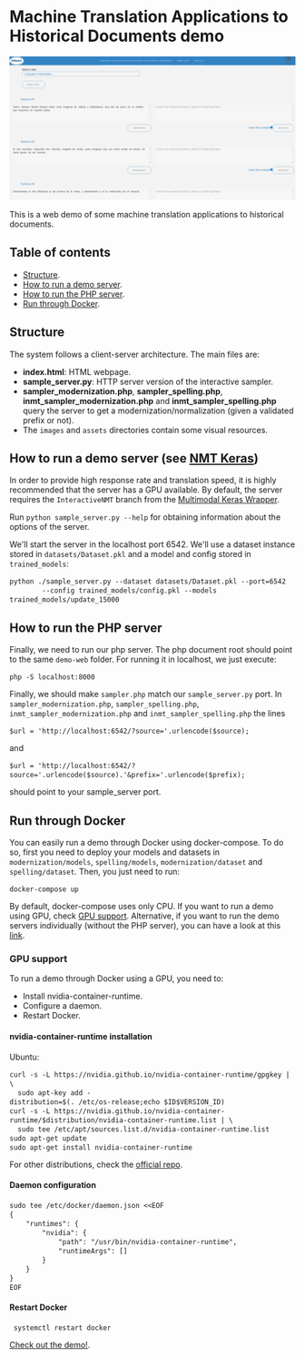 # Machine Translation Applications to Historical Documents demo

![](Screenshot.png)

This is a web demo of some machine translation applications to historical documents.

## Table of contents
* [Structure](#structure).
* [How to run a demo server](#how-to-run-a-demo-server-see-nmt-keras).
* [How to run the PHP server](#how-to-run-the-php-server).
* [Run through Docker](run-through-docker).

## Structure

The system follows a client-server architecture. The main files are:

- **index.html**: HTML webpage.
- **sample_server.py**: HTTP server version of the interactive sampler.
- **sampler_modernization.php**, **sampler_spelling.php**, **inmt_sampler_modernization.php** and **inmt_sampler_spelling.php** query the server to get a modernization/normalization (given a validated prefix or not).
- The `images` and `assets` directories contain some visual resources.

## How to run a demo server (see [NMT Keras](https://github.com/midobal/nmt-keras/tree/hd_demo/demo-web))

In order to provide high response rate and translation speed, it is highly recommended that the server has a GPU available.
By default, the server requires the `InteractiveNMT` branch from the [Multimodal Keras Wrapper](https://github.com/lvapeab/staged_keras_wrapper/tree/Interactive_NMT).

Run ``python sample_server.py --help`` for obtaining information about the options of the server.

We'll start the server in the localhost port 6542. We'll use a dataset instance stored in `datasets/Dataset.pkl` and a
model and config stored in `trained_models`:
```
python ./sample_server.py --dataset datasets/Dataset.pkl --port=6542  
        --config trained_models/config.pkl --models trained_models/update_15000
```

## How to run the PHP server

Finally, we need to run our php server. The php document root should point to the same `demo-web` folder. For running it in localhost, we just execute:
```
php -S localhost:8000
```

Finally, we should make `sampler.php` match our `sample_server.py` port. In `sampler_modernization.php`, `sampler_spelling.php`, `inmt_sampler_modernization.php` and `inmt_sampler_spelling.php`
the lines
```
$url = 'http://localhost:6542/?source='.urlencode($source);
```
and
```
$url = 'http://localhost:6542/?source='.urlencode($source).'&prefix='.urlencode($prefix);
```
should point to your sample_server port.

## Run through Docker
You can easily run a demo through Docker using docker-compose. To do so, first you need to deploy your models and datasets in `modernization/models`, `spelling/models`, `modernization/dataset` and `spelling/dataset`. Then, you just need to run:

```
docker-compose up
```

By default, docker-compose uses only CPU. If you want to run a demo using GPU, check [GPU support](#gpu-support). Alternative, if you want to run the demo servers individually (without the PHP server), you can have a look at this [link](https://github.com/midobal/dockerfiles/tree/master/mthd).

### GPU support
To run a demo through Docker using a GPU, you need to:

* Install nvidia-container-runtime.
* Configure a daemon.
* Restart Docker.

#### nvidia-container-runtime installation
Ubuntu:
```
curl -s -L https://nvidia.github.io/nvidia-container-runtime/gpgkey | \
  sudo apt-key add -
distribution=$(. /etc/os-release;echo $ID$VERSION_ID)
curl -s -L https://nvidia.github.io/nvidia-container-runtime/$distribution/nvidia-container-runtime.list | \
  sudo tee /etc/apt/sources.list.d/nvidia-container-runtime.list
sudo apt-get update
sudo apt-get install nvidia-container-runtime
```
For other distributions, check the [official repo](https://github.com/NVIDIA/nvidia-container-runtime#installation).

#### Daemon configuration
```
sudo tee /etc/docker/daemon.json <<EOF
{
    "runtimes": {
        "nvidia": {
            "path": "/usr/bin/nvidia-container-runtime",
            "runtimeArgs": []
        }
    }
}
EOF
```

#### Restart Docker
```
 systemctl restart docker
```


[Check out the demo!](http://casmacat.prhlt.upv.es/mthd/).
